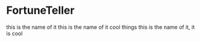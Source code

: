 # FortuneTeller
this is the name of it
this is the name of it
cool things
this is the name of it, it is cool